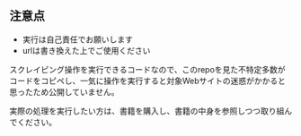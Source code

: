 ## 注意点
- 実行は自己責任でお願いします
- urlは書き換えた上でご使用ください

スクレイピング操作を実行できるコードなので、このrepoを見た不特定多数がコードをコピペし、一気に操作を実行すると対象Webサイトの迷惑がかかると思ったため公開していません。

実際の処理を実行したい方は、書籍を購入し、書籍の中身を参照しつつ取り組んでください。

 